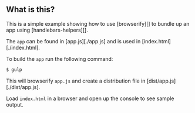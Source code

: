 ## What is this?

This is a simple example showing how to use [browserify][] to bundle up an app using [handlebars-helpers][].

The `app` can be found in [app.js][./app.js] and is used in [index.html][./index.html].

To build the `app` run the following command:

```sh
$ gulp
```

This will browserify `app.js` and create a distribution file in [dist/app.js][./dist/app.js].

Load `index.html` in a browser and open up the console to see sample output.
